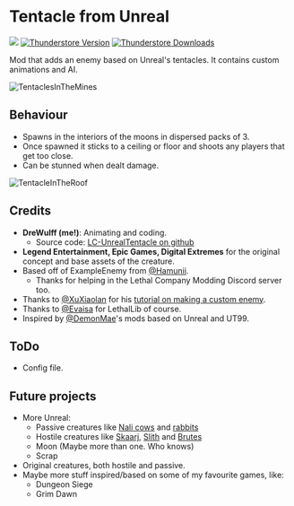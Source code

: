 # Tentacle from Unreal

<img src="https://img.shields.io/badge/lc--version-v50-000" /></a>
[![Thunderstore Version](https://img.shields.io/thunderstore/v/DreWulff/UnrealTentacle?style=for-the-badge&logo=thunderstore&logoColor=white)](https://thunderstore.io/c/lethal-company/p/DreWulff/UnrealTentacle/)
[![Thunderstore Downloads](https://img.shields.io/thunderstore/dt/DreWulff/UnrealTentacle?style=for-the-badge&logo=thunderstore&logoColor=white)](https://thunderstore.io/c/lethal-company/p/DreWulff/UnrealTentacle/)

Mod that adds an enemy based on Unreal's tentacles. It contains custom animations and AI.

![TentaclesInTheMines](https://imgur.com/JL0vwnV.png)

## Behaviour

* Spawns in the interiors of the moons in dispersed packs of 3.
* Once spawned it sticks to a ceiling or floor and shoots any players that get too close.
* Can be stunned when dealt damage.

![TentacleInTheRoof](https://imgur.com/TOev0zk.png)

## Credits

* **DreWulff (me!)**: Animating and coding.
    * Source code: [LC-UnrealTentacle on github](https://github.com/DreWulff/LC-UnrealTentacle)
* **Legend Entertainment, Epic Games, Digital Extremes** for the original concept and base assets of the creature.
* Based off of ExampleEnemy from [@Hamunii](https://github.com/Hamunii/LC-ExampleEnemy).
    * Thanks for helping in the Lethal Company Modding Discord server too.
* Thanks to [@XuXiaolan](https://thunderstore.io/c/lethal-company/p/XuXiaolan/) for his [tutorial on making a custom enemy](https://www.youtube.com/watch?v=NZ_F8wDczzM).
* Thanks to [@Evaisa](https://thunderstore.io/c/lethal-company/p/Evaisa/) for LethalLib of course.
* Inspired by [@DemonMae](https://thunderstore.io/c/lethal-company/p/DemonMae/)'s mods based on Unreal and UT99.

## ToDo

* Config file.

## Future projects

* More Unreal:
    * Passive creatures like [Nali cows](https://unreal.fandom.com/wiki/Nali_Cow) and [rabbits](https://unreal.fandom.com/wiki/Nali_Rabbit)
    * Hostile creatures like [Skaarj](https://unreal.fandom.com/wiki/Skaarj_Warrior), [Slith](https://unreal.fandom.com/wiki/Slith) and [Brutes](https://unreal.fandom.com/wiki/Brute)
    * Moon (Maybe more than one. Who knows)
    * Scrap
* Original creatures, both hostile and passive.
* Maybe more stuff inspired/based on some of my favourite games, like:
    * Dungeon Siege
    * Grim Dawn
